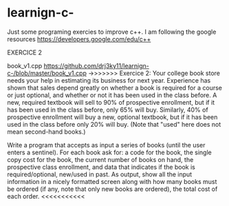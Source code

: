 # learnign-c-

Just some programing exercies to improve c++. I am following the google resources https://developers.google.com/edu/c++

EXERCICE 2

book_v1.cpp https://github.com/drj3ky11/learnign-c-/blob/master/book_v1.cpp ->>>>>>> Exercice 2: Your college book store needs your help in estimating its business for next year. Experience has shown that sales depend greatly on whether a book is required for a course or just optional, and whether or not it has been used in the class before. A new, required textbook will sell to 90% of prospective enrollment, but if it has been used in the class before, only 65% will buy. Similarly, 40% of prospective enrollment will buy a new, optional textbook, but if it has been used in the class before only 20% will buy. (Note that "used" here does not mean second-hand books.)

Write a program that accepts as input a series of books (until the user enters a sentinel). For each book ask for: a code for the book, the single copy cost for the book, the current number of books on hand, the prospective class enrollment, and data that indicates if the book is required/optional, new/used in past. As output, show all the input information in a nicely formatted screen along with how many books must be ordered (if any, note that only new books are ordered), the total cost of each order. <<<<<<<<<<<
